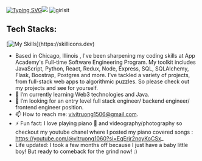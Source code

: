 [![Typing SVG](https://readme-typing-svg.demolab.com?font=Fira+Code&weight=600&pause=1000&color=F78ABE&random=false&width=435&lines=Hey+there%2C+World!+I+am+ViVi+%F0%9F%98%8A%F0%9F%91%8B)](https://git.io/typing-svg)![](https://komarev.com/ghpvc/?username=vivitruong&color=ff69b4)
![girlsit](https://github.com/vivitruong/vivitruong/assets/103717482/aee4771a-086c-4a2c-9db0-546a686c40d8)





## Tech Stacks:
[![My Skills](https://skillicons.dev/icons?i=js,html,css,react,aws,figma,github,linux,nginx,nodejs,express,postman,redux,sqlite,sequelize,)](https://skillicons.dev)
- Based in Chicago, Illinois , I've been sharpening my coding skills at App Academy's Full-time Software Engineering Program. My toolkit includes JavaScript, Python, React, Redux, Node, Express, SQL, SQLAlchemy, Flask, Boostrap, Postgres and more. I've tackled a variety of projects, from full-stack web apps to algorithmic puzzles. So please check out my projects and see for yourself.
- 🌱 I’m currently learning Web3 technologies and Java.
- 👯 I’m looking for an entry level full stack engineer/ backend engineer/ frontend engineer position.
- 📫 How to reach me: vivitruong1506@gmail.com.
- ⚡ Fun fact: I love playing piano 🎹 and videography/photography so checkout my youtube chanel where I posted my piano covered songs : https://youtube.com/@vitruong1060?si=EqErjr2noyKoCSx_
- Life updated: I took a few months off because I just have a baby little boy! But ready to comeback for the grind now! :)
  


